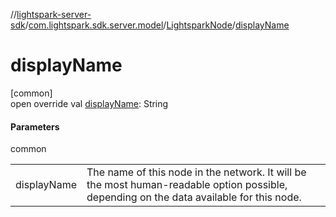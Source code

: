 //[lightspark-server-sdk](../../../index.md)/[com.lightspark.sdk.server.model](../index.md)/[LightsparkNode](index.md)/[displayName](display-name.md)

# displayName

[common]\
open override val [displayName](display-name.md): String

#### Parameters

common

| | |
|---|---|
| displayName | The name of this node in the network. It will be the most human-readable option possible, depending on the data available for this node. |
